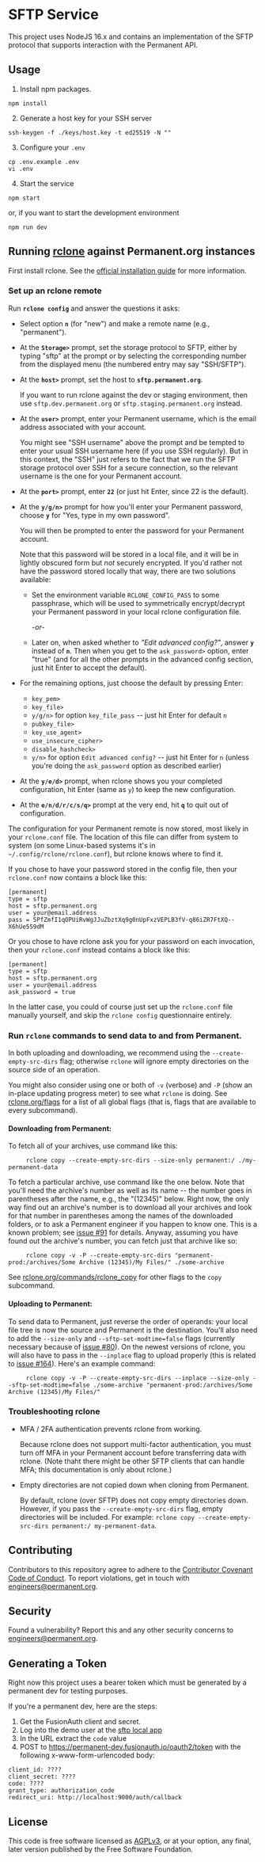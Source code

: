 # SFTP Service

This project uses NodeJS 16.x and contains an implementation of the SFTP protocol that supports interaction with the Permanent API.

## Usage

1. Install npm packages.

```
npm install
```

2. Generate a host key for your SSH server

```
ssh-keygen -f ./keys/host.key -t ed25519 -N ""
```

3. Configure your `.env`

```
cp .env.example .env
vi .env
```

4. Start the service

```
npm start
```

or, if you want to start the development environment

```
npm run dev
```

## Running [rclone](https://rclone.org) against Permanent.org instances

First install rclone.  See the [official installation
guide](https://rclone.org/install/) for more information.

### Set up an rclone remote

Run **`rclone config`** and answer the questions it asks:

- Select option **`n`** (for "new") and make a remote name (e.g., "permanent").

- At the **`Storage>`** prompt, set the storage protocol to SFTP, either by typing "sftp" at the prompt or by selecting the corresponding number from the displayed menu (the numbered entry may say "SSH/SFTP").

- At the **`host>`** prompt, set the host to **`sftp.permanent.org`**.

  If you want to run rclone against the dev or staging environment, then use `sftp.dev.permanent.org` or `sftp.staging.permanent.org` instead.

- At the **`user>`** prompt, enter your Permanent username, which is the email address associated with your account.

  You might see "SSH username" above the prompt and be tempted to enter your usual SSH username here (if you use SSH regularly).  But in this context, the "SSH" just refers to the fact that we run the SFTP storage protocol over SSH for a secure connection, so the relevant username is the one for your Permanent account.

- At the **`port>`** prompt, enter **`22`** (or just hit Enter, since 22 is the default).

- At the **`y/g/n>`** prompt for how you'll enter your Permanent password, choose **`y`** for "Yes, type in my own password".

  You will then be prompted to enter the password for your Permanent account.

  Note that this password will be stored in a local file, and it will be in lightly obscured form but _not_ securely encrypted.  If you'd rather not have the password stored locally that way, there are two solutions available:

    - Set the environment variable `RCLONE_CONFIG_PASS` to some passphrase, which will be used to symmetrically encrypt/decrypt your Permanent password in your local rclone configuration file.

       *-or-*

    - Later on, when asked whether to *"Edit advanced config?"*, answer **`y`** instead of **`n`**.  Then when you get to the `ask_password>` option, enter "true" (and for all the other prompts in the advanced config section, just hit Enter to accept the default).

- For the remaining options, just choose the default by pressing Enter:
    - `key_pem>`
    - `key_file>`
    - `y/g/n>` for option `key_file_pass` -- just hit Enter for default `n`
    - `pubkey_file>`
    - `key_use_agent>`
    - `use_insecure_cipher>`
    - `disable_hashcheck>`
    - `y/n>` for option `Edit advanced config?` -- just hit Enter for `n` (unless you're doing the `ask_password` option as described earlier)

- At the **`y/e/d>`** prompt, when rclone shows you your completed configuration, hit Enter (same as `y`) to keep the new configuration.

- At the **`e/n/d/r/c/s/q>`** prompt at the very end, hit **`q`** to quit out of configuration.

The configuration for your Permanent remote is now stored, most likely in your `rclone.conf` file.  The location of this file can differ from system to system (on some Linux-based systems it's in `~/.config/rclone/rclone.conf`), but rclone knows where to find it.

If you chose to have your password stored in the config file, then your `rclone.conf` now contains a block like this:

```
[permanent]
type = sftp
host = sftp.permanent.org
user = your@email.address
pass = 5PfZmfI1qOPUiRvWgJJuZbztXq9g0nUpFxzVEPLB3fV-q86iZR7FtXQ--X6hUe559dM
```

Or you chose to have rclone ask you for your password on each invocation, then your `rclone.conf` instead contains a block like this:

```
[permanent]
type = sftp
host = sftp.permanent.org
user = your@email.address
ask_password = true
```

In the latter case, you could of course just set up the `rclone.conf` file manually yourself, and skip the `rclone config` questionnaire entirely.

### Run `rclone` commands to send data to and from Permanent.

In both uploading and downloading, we recommend using the `--create-empty-src-dirs` flag; otherwise `rclone` will ignore empty directories on the source side of an operation.

You might also consider using one or both of `-v` (verbose) and `-P` (show an in-place updating progress meter) to see what `rclone` is doing.  See [rclone.org/flags](https://rclone.org/flags/) for a list of all global flags (that is, flags that are available to every subcommand).

#### Downloading from Permanent:

To fetch all of your archives, use command like this:

```
     rclone copy --create-empty-src-dirs --size-only permanent:/ ./my-permanent-data
```

To fetch a particular archive, use command like the one below.  Note that you'll need the archive's number as well as its name -- the number goes in parentheses after the name, e.g., the "(12345)" below.  Right now, the only way find out an archive's number is to download all your archives and look for that number in parentheses among the names of the downloaded folders, or to ask a Permanent engineer if you happen to know one.  This is a known problem; see [issue #91](https://github.com/PermanentOrg/sftp-service/issues/91) for details.  Anyway, assuming you have found out the archive's number, you can fetch just that archive like so:

```
     rclone copy -v -P --create-empty-src-dirs "permanent-prod:/archives/Some Archive (12345)/My Files/" ./some-archive
```

See [rclone.org/commands/rclone_copy](https://rclone.org/commands/rclone_copy/) for other flags to the `copy` subcommand.

#### Uploading to Permanent:

To send data to Permanent, just reverse the order of operands: your local file tree is now the source and Permanent is the destination.  You'll also need to add the `--size-only` and `--sftp-set-modtime=false` flags (currently necessary because of [issue #80](https://github.com/PermanentOrg/sftp-service/issues/80)). On the newest versions of rclone, you will also have to pass in the `--inplace` flag to upload properly (this is related to [issue #164](https://github.com/PermanentOrg/sftp-service/issues/164)).  Here's an example command:

```
     rclone copy -v -P --create-empty-src-dirs --inplace --size-only --sftp-set-modtime=false ./some-archive "permanent-prod:/archives/Some Archive (12345)/My Files/"
```

### Troubleshooting rclone

- MFA / 2FA authentication prevents rclone from working.

  Because rclone does not support multi-factor authentication, you must turn off MFA in your Permanent account before transferring data with rclone.  (Note thaht there might be other SFTP clients that can handle MFA; this documentation is only about rclone.)

- Empty directories are not copied down when cloning from Permanent.

  By default, rclone (over SFTP) does not copy empty directories down.  However, if you pass the `--create-empty-src-dirs` flag, empty directories will be included.  For example: `rclone copy --create-empty-src-dirs permanent:/ my-permanent-data`.

## Contributing

Contributors to this repository agree to adhere to the [Contributor Covenant Code of Conduct](CODE_OF_CONDUCT.md). To report violations, get in touch with engineers@permanent.org.

## Security

Found a vulnerability? Report this and any other security concerns to engineers@permanent.org.

## Generating a Token

Right now this project uses a bearer token which must be generated by a permanent dev for testing purposes.

If you're a permanent dev, here are the steps:

1. Get the FusionAuth client and secret.
2. Log into the demo user at the [sftp local app](https://permanent-dev.fusionauth.io/oauth2/authorize?client_id=53c713d5-ba07-472f-a79b-582767ff6d84&response_type=code&redirect_uri=http%3A%2F%2Flocalhost%3A9000%2Fauth%2Fcallback)
3. In the URL extract the `code` value
4. POST to https://permanent-dev.fusionauth.io/oauth2/token with the following x-www-form-urlencoded body:

```
client_id: ????
client_secret: ????
code: ????
grant_type: authorization_code
redirect_uri: http://localhost:9000/auth/callback
```

## License

This code is free software licensed as [AGPLv3](LICENSE), or at your option, any final, later version published by the Free Software Foundation.

